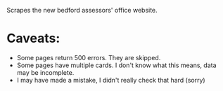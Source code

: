 Scrapes the new bedford assessors' office website.

# Caveats:
- Some pages return 500 errors. They are skipped.
- Some pages have multiple cards. I don't know what this means, data may be incomplete.
- I may have made a mistake, I didn't really check that hard (sorry)